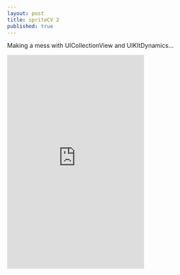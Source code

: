 ```yaml
---
layout: post
title: spriteCV 2
published: true
---
```


Making a mess with UICollectionView and UIKItDynamics...  


<iframe src="https://player.vimeo.com/video/137281160" width="320" height="500" frameborder="0" webkitallowfullscreen mozallowfullscreen allowfullscreen></iframe> 


